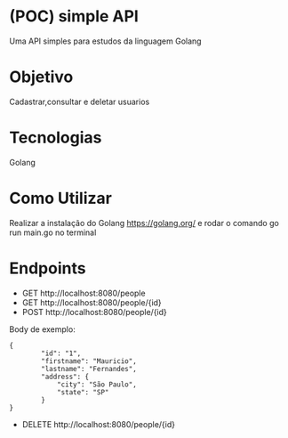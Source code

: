 # (POC) simple API 
Uma API simples para estudos da linguagem Golang

# Objetivo
Cadastrar,consultar e deletar usuarios

# Tecnologias
Golang

# Como Utilizar
Realizar a instalação do Golang https://golang.org/ e rodar o comando go run main.go no terminal

# Endpoints
* GET http://localhost:8080/people
* GET http://localhost:8080/people/{id}
* POST http://localhost:8080/people/{id}

Body de exemplo:
```
{
        "id": "1",
        "firstname": "Mauricio",
        "lastname": "Fernandes",
        "address": {
            "city": "São Paulo",
            "state": "SP"
        }
}
```
* DELETE http://localhost:8080/people/{id}
